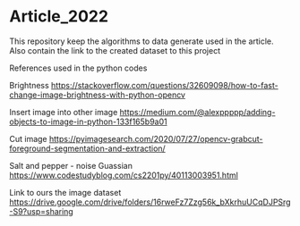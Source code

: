 # Article_2022
This repository keep the algorithms to data generate used in the article. Also contain the link to the created dataset  to this project

References used in the python codes

Brightness
    https://stackoverflow.com/questions/32609098/how-to-fast-change-image-brightness-with-python-opencv

Insert image into other image
    https://medium.com/@alexppppp/adding-objects-to-image-in-python-133f165b9a01

Cut image
    https://pyimagesearch.com/2020/07/27/opencv-grabcut-foreground-segmentation-and-extraction/
    
Salt and pepper - noise Guassian
    https://www.codestudyblog.com/cs2201py/40113003951.html
    
Link to ours the image dataset
    https://drive.google.com/drive/folders/16rweFz7Zzg56k_bXkrhuUCqDJPSrg-S9?usp=sharing


